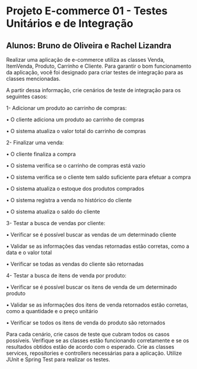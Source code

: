 # Projeto E-commerce 01 - Testes Unitários e de Integração

## Alunos: Bruno de Oliveira e Rachel Lizandra

Realizar uma aplicação de e-commerce utiliza as classes Venda, ItemVenda, Produto, Carrinho e Cliente. Para garantir o bom funcionamento da aplicação, você foi designado para criar testes de integração para as classes mencionadas.

A partir dessa informação, crie cenários de teste de integração para os seguintes casos:

1- Adicionar um produto ao carrinho de compras:

• O cliente adiciona um produto ao carrinho de compras

• O sistema atualiza o valor total do carrinho de compras

2- Finalizar uma venda:

• O cliente finaliza a compra

• O sistema verifica se o carrinho de compras está vazio

• O sistema verifica se o cliente tem saldo suficiente para efetuar a compra

• O sistema atualiza o estoque dos produtos comprados

• O sistema registra a venda no histórico do cliente

• O sistema atualiza o saldo do cliente

3- Testar a busca de vendas por cliente:

• Verificar se é possível buscar as vendas de um determinado cliente

• Validar se as informações das vendas retornadas estão corretas, como a data e o valor total

• Verificar se todas as vendas do cliente são retornadas

4- Testar a busca de itens de venda por produto:

• Verificar se é possível buscar os itens de venda de um determinado produto

• Validar se as informações dos itens de venda retornados estão corretas, como a quantidade e o preço unitário

• Verificar se todos os itens de venda do produto são retornados

Para cada cenário, crie casos de teste que cubram todos os casos possíveis. Verifique se as classes estão funcionando corretamente e se os resultados obtidos estão de acordo com o esperado. Crie as classes services, repositories e controllers necessárias para a aplicação. Utilize JUnit e Spring Test para realizar os testes.